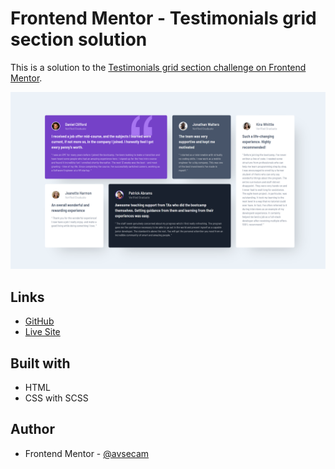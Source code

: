 # Frontend Mentor - Testimonials grid section solution

This is a solution to the [Testimonials grid section challenge on Frontend Mentor](https://www.frontendmentor.io/challenges/testimonials-grid-section-Nnw6J7Un7).

![](./screenshot.png)

## Links

- [GitHub](https://github.com/avsecam/FM-TestimonialsGrid)
- [Live Site](https://avsecam.github.io/FM-TestimonialsGrid/)

## Built with

- HTML
- CSS with SCSS

## Author

- Frontend Mentor - [@avsecam](https://www.frontendmentor.io/profile/avsecam)
